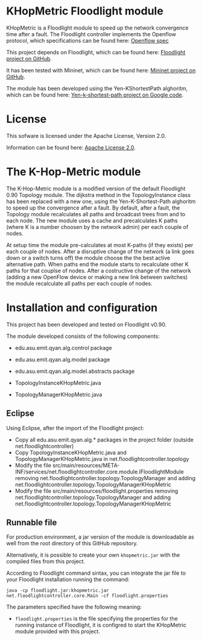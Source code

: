 KHopMetric Floodlight module
============================

KHopMetric is a Floodlight module to speed up the network convergence time after a fault.
The Floodlight controller implements the Openflow protocol, which specifications can be found here:
 [Openflow spec](http://www.openflow.org/documents/openflow-spec-v1.0.0.pdf)

This project depends on Floodlight, which can be found here:
 [Floodlight project on GitHub](https://github.com/floodlight/floodlight).

It has been tested with Mininet, which can be found here:
 [Mininet project on GitHub](https://github.com/mininet/mininet).
 
The module has been developed using the Yen-KShortestPath alghoritm, which can be found here:
 [Yen-k-shortest-path project on Google code](http://code.google.com/p/k-shortest-paths/).


License
=======

This sofware is licensed under the Apache License, Version 2.0.

Information can be found here:
 [Apache License 2.0](http://www.apache.org/licenses/LICENSE-2.0).


The K-Hop-Metric module
=======================

The K-Hop-Metric module is a modified version of the default Floodlight 0.90 Topology module. The dijkstra method in
the TopologyInstance class has been replaced with a new one, using the Yen-K-Shortest-Path alghoritm to speed up the
convergence after a fault.
By default, after a fault, the Topology module recalculates all paths and broadcast trees from and to each node.
The new module uses a cache and precalculates K paths (where K is a number choosen by the network admin) per each couple
of nodes.

At setup time the module pre-calculates at most K-paths (if they exists) per each couple of nodes. 
After a disruptive change of the network (a link goes down or a switch turns off) the module choose the the best active
alternative path. When paths end the module starts to recalculate other K paths for that couplse of nodes.
After a costructive change of the network (adding a new OpenFlow device or making a new link between switches) the
module recalculate all paths per each couple of nodes.


Installation and configuration
==============================

This project has been developed and tested on Floodlight v0.90.

The module developed consists of the following components:
  * edu.asu.emit.qyan.alg.control package
  * edu.asu.emit.qyan.alg.model package
  * edu.asu.emit.qyan.alg.model.abstracts package

  * TopologyInstanceKHopMetric.java
  * TopologyManagerKHopMetric.java

Eclipse
-------

Using Eclipse, after the import of the Floodlight project:
  * Copy all edu.asu.emit.qyan.alg.* packages in the project folder (outside net.floodlightcontroller)
  * Copy TopologyInstanceKHopMetric.java and TopologyManagerKHopMetric.java in net.floodlightcontroller.topology
  * Modify the file src/main/resources/META-INF/services/net.floodlightcontroller.core.module.IFloodlightModule
    removing net.floodlightcontroller.topology.TopologyManager and adding
    net.floodlightcontroller.topology.TopologyManagerKHopMetric
  * Modify the file src/main/resources/floodlight.properties removing net.floodlightcontroller.topology.TopologyManager
    and adding net.floodlightcontroller.topology.TopologyManagerKHopMetric

Runnable file
-------------

For production environment, a jar version of the module is downloadable as well from the root directory of this
GitHub repository.

Alternatively, it is possible to create your own ``khopmetric.jar`` with the compiled files from this project.

According to Floodlight command sintax, you can integrate the jar file to your Floodlight installation running the
command:
```
java -cp floodlight.jar:khopmetric.jar net.floodlightcontroller.core.Main -cf floodlight.properties
```

The parameters specified have the following meaning:
 * ``floodlight.properties`` is the file specifying the properties for the running instance of Floodlight,
   it is configred to start the KHopMetric module provided with this project.
